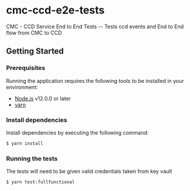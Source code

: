 # cmc-ccd-e2e-tests
CMC - CCD Service End to End Tests
-- Tests ccd events and End to End flow from CMC to CCD

## Getting Started

### Prerequisites

Running the application requires the following tools to be installed in your environment:

  * [Node.js](https://nodejs.org/) v12.0.0 or later
  * [yarn](https://yarnpkg.com/)

### Install dependencies

Install dependencies by executing the following command:

 ```bash
$ yarn install
 ```


### Running the tests

The tests will need to be given valid credentials taken from key vault

 ```bash
$ yarn test:fullfunctional
 ```
